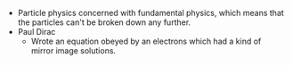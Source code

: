 - Particle physics concerned with fundamental physics, which means that the particles can't be broken down any further. 
- Paul Dirac 
	- Wrote an equation obeyed by an electrons which had a kind of mirror image solutions.